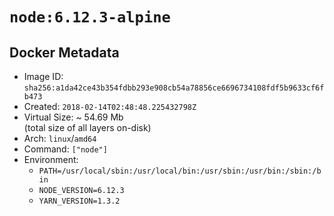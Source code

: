 # `node:6.12.3-alpine`

## Docker Metadata

- Image ID: `sha256:a1da42ce43b354fdbb293e908cb54a78856ce6696734108fdf5b9633cf6fb473`
- Created: `2018-02-14T02:48:48.225432798Z`
- Virtual Size: ~ 54.69 Mb  
  (total size of all layers on-disk)
- Arch: `linux`/`amd64`
- Command: `["node"]`
- Environment:
  - `PATH=/usr/local/sbin:/usr/local/bin:/usr/sbin:/usr/bin:/sbin:/bin`
  - `NODE_VERSION=6.12.3`
  - `YARN_VERSION=1.3.2`
